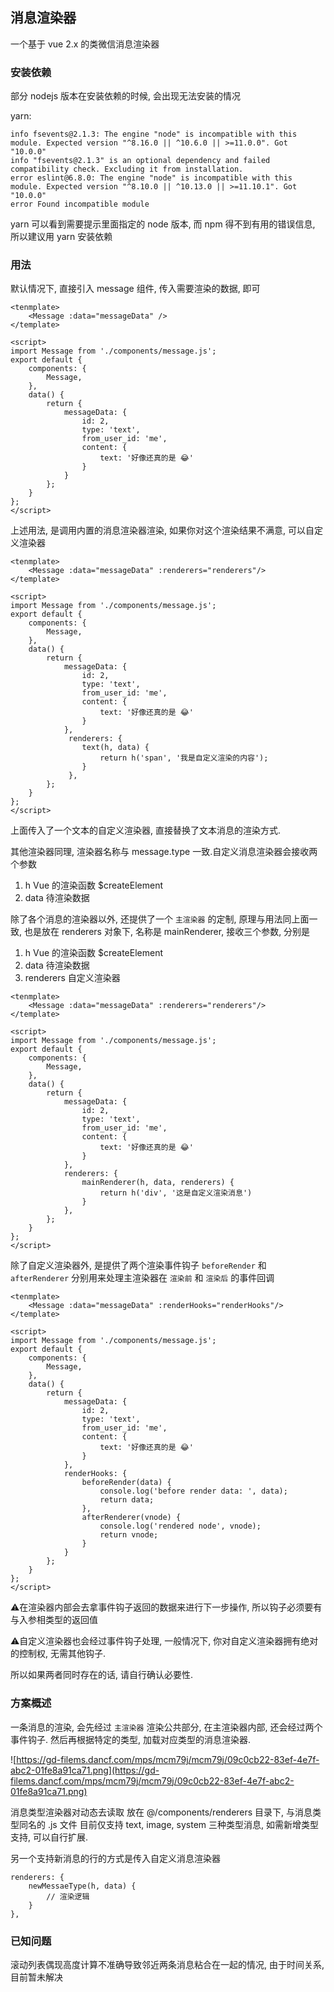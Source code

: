 ## 消息渲染器
一个基于 vue 2.x 的类微信消息渲染器

### 安装依赖

部分 nodejs 版本在安装依赖的时候, 会出现无法安装的情况

yarn:

```
info fsevents@2.1.3: The engine "node" is incompatible with this module. Expected version "^8.16.0 || ^10.6.0 || >=11.0.0". Got "10.0.0"
info "fsevents@2.1.3" is an optional dependency and failed compatibility check. Excluding it from installation.
error eslint@6.8.0: The engine "node" is incompatible with this module. Expected version "^8.10.0 || ^10.13.0 || >=11.10.1". Got "10.0.0"
error Found incompatible module
```

yarn 可以看到需要提示里面指定的 node 版本, 而 npm 得不到有用的错误信息, 所以建议用 yarn 安装依赖

### 用法
默认情况下, 直接引入 message 组件, 传入需要渲染的数据, 即可
```
<tenmplate>
    <Message :data="messageData" />
</template>

<script>
import Message from './components/message.js';
export default {
    components: {
        Message,
    },
    data() {
        return {
            messageData: {
                id: 2,
                type: 'text',
                from_user_id: 'me',
                content: {
                    text: '好像还真的是 😂'
                }
            }
        };
    }
};
</script>
```

上述用法, 是调用内置的消息渲染器渲染, 如果你对这个渲染结果不满意, 可以自定义渲染器
```
<tenmplate>
    <Message :data="messageData" :renderers="renderers"/>
</template>

<script>
import Message from './components/message.js';
export default {
    components: {
        Message,
    },
    data() {
        return {
            messageData: {
                id: 2,
                type: 'text',
                from_user_id: 'me',
                content: {
                    text: '好像还真的是 😂'
                }
            },
             renderers: {
                text(h, data) {
                    return h('span', '我是自定义渲染的内容');
                }
             },
        };
    }
};
</script>
```
上面传入了一个文本的自定义渲染器, 直接替换了文本消息的渲染方式.

其他渲染器同理, 渲染器名称与 message.type 一致.自定义消息渲染器会接收两个参数
1. h Vue 的渲染函数 $createElement
1. data 待渲染数据


除了各个消息的渲染器以外, 还提供了一个 `主渲染器` 的定制, 原理与用法同上面一致,
也是放在 renderers 对象下, 名称是 mainRenderer, 接收三个参数, 分别是
1. h Vue 的渲染函数 $createElement
1. data 待渲染数据
1. renderers 自定义渲染器

```
<tenmplate>
    <Message :data="messageData" :renderers="renderers"/>
</template>

<script>
import Message from './components/message.js';
export default {
    components: {
        Message,
    },
    data() {
        return {
            messageData: {
                id: 2,
                type: 'text',
                from_user_id: 'me',
                content: {
                    text: '好像还真的是 😂'
                }
            },
            renderers: {
                mainRenderer(h, data, renderers) {
                    return h('div', '这是自定义渲染消息')
                }
            },
        };
    }
};
</script>
```

除了自定义渲染器外, 是提供了两个渲染事件钩子 `beforeRender` 和 `afterRenderer` 分别用来处理主渲染器在 `渲染前` 和 `渲染后` 的事件回调

```
<tenmplate>
    <Message :data="messageData" :renderHooks="renderHooks"/>
</template>

<script>
import Message from './components/message.js';
export default {
    components: {
        Message,
    },
    data() {
        return {
            messageData: {
                id: 2,
                type: 'text',
                from_user_id: 'me',
                content: {
                    text: '好像还真的是 😂'
                }
            },
            renderHooks: {
                beforeRender(data) {
                    console.log('before render data: ', data);
                    return data;
                },
                afterRenderer(vnode) {
                    console.log('rendered node', vnode);
                    return vnode;
                }
            }
        };
    }
};
</script>
```
⚠️在渲染器内部会去拿事件钩子返回的数据来进行下一步操作,
所以钩子必须要有与入参相类型的返回值

⚠️自定义渲染器也会经过事件钩子处理, 一般情况下, 你对自定义渲染器拥有绝对的控制权, 无需其他钩子.

所以如果两者同时存在的话, 请自行确认必要性.

### 方案概述

一条消息的渲染, 会先经过 `主渲染器` 渲染公共部分,
在主渲染器内部, 还会经过两个事件钩子.
然后再根据特定的类型, 加载对应类型的消息渲染器.

![https://gd-filems.dancf.com/mps/mcm79j/mcm79j/09c0cb22-83ef-4e7f-abc2-01fe8a91ca71.png](https://gd-filems.dancf.com/mps/mcm79j/mcm79j/09c0cb22-83ef-4e7f-abc2-01fe8a91ca71.png)

消息类型渲染器对动态去读取 放在 @/components/renderers 目录下, 与消息类型同名的 .js 文件
目前仅支持 text, image, system 三种类型消息, 如需新增类型支持, 可以自行扩展.

另一个支持新消息的行的方式是传入自定义消息渲染器

```
renderers: {
    newMessaeType(h, data) {
        // 渲染逻辑
    }
},
```

### 已知问题

滚动列表偶现高度计算不准确导致邻近两条消息粘合在一起的情况, 由于时间关系, 目前暂未解决
